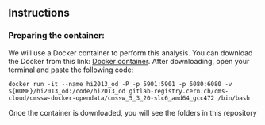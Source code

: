 ## Instructions

### Preparing the container:

We will use a Docker container to perform this analysis. You can download the Docker from this link: [Docker container](https://www.docker.com/products/docker-desktop/). After downloading, open your terminal and paste the following code:

  ```
  docker run -it --name hi2013_od -P -p 5901:5901 -p 6080:6080 -v ${HOME}/hi2013_od:/code/hi2013_od gitlab-registry.cern.ch/cms-cloud/cmssw-docker-opendata/cmssw_5_3_20-slc6_amd64_gcc472 /bin/bash

  ```

Once the container is downloaded, you will see the folders in this repository
  ```
  

